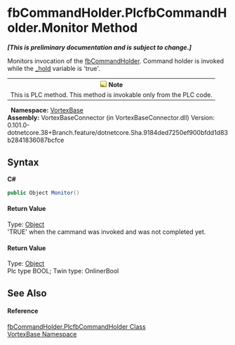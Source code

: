 # fbCommandHolder.PlcfbCommandHolder.Monitor Method 
 _**\[This is preliminary documentation and is subject to change.\]**_

Monitors invocation of the <a href="T_VortexBase_fbCommandHolder.md">fbCommandHolder</a>. Command holder is invoked while the <a href="P_VortexBase_fbCommandHolder__hold.md">_hold</a> variable is 'true'.
&nbsp;<table><tr><th>![Note](media/AlertNote.png) Note</th></tr><tr><td>This is PLC method. This method is invokable only from the PLC code.</td></tr></table>&nbsp;
**Namespace:**&nbsp;<a href="N_VortexBase.md">VortexBase</a><br />**Assembly:**&nbsp;VortexBaseConnector (in VortexBaseConnector.dll) Version: 0.101.0-dotnetcore.38+Branch.feature/dotnetcore.Sha.9184ded7250ef900bfdd1d83b2841836087bcfce

## Syntax

**C#**<br />
``` C#
public Object Monitor()
```


#### Return Value
Type: <a href="https://docs.microsoft.com/dotnet/api/system.object" target="_blank">Object</a><br />'TRUE' when the cammand was invoked and was not completed yet.

#### Return Value
Type: <a href="https://docs.microsoft.com/dotnet/api/system.object" target="_blank">Object</a><br />Plc type BOOL; Twin type: OnlinerBool

## See Also


#### Reference
<a href="T_VortexBase_fbCommandHolder_PlcfbCommandHolder.md">fbCommandHolder.PlcfbCommandHolder Class</a><br /><a href="N_VortexBase.md">VortexBase Namespace</a><br />